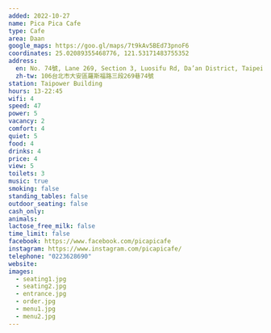 ```yaml
---
added: 2022-10-27
name: Pica Pica Cafe
type: Cafe
area: Daan
google_maps: https://goo.gl/maps/7t9kAv5BEd73pnoF6
coordinates: 25.02089355468776, 121.53171483755352
address:
  en: No. 74號, Lane 269, Section 3, Luosifu Rd, Da’an District, Taipei City, 106
  zh-tw: 106台北市大安區羅斯福路三段269巷74號
station: Taipower Building
hours: 13-22:45
wifi: 4
speed: 47
power: 5
vacancy: 2
comfort: 4
quiet: 5
food: 4
drinks: 4
price: 4
view: 5
toilets: 3
music: true
smoking: false
standing_tables: false
outdoor_seating: false
cash_only: 
animals: 
lactose_free_milk: false
time_limit: false
facebook: https://www.facebook.com/picapicafe
instagram: https://www.instagram.com/picapicafe/
telephone: "0223628690"
website: 
images:
  - seating1.jpg
  - seating2.jpg
  - entrance.jpg
  - order.jpg
  - menu1.jpg
  - menu2.jpg
---
```

